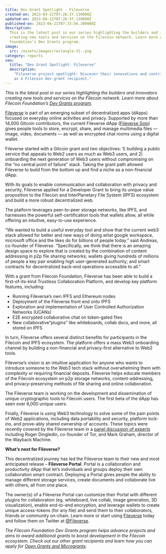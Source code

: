 ```yaml
---
title: Dev Grant Spotlight - Fileverse
created-on: 2023-04-21T07:26:37.139000Z
updated-on: 2023-04-21T07:26:37.139000Z
published-on: 2023-04-21T07:33:56.200000Z
description:
  This is the latest post in our series highlighting the builders and innovators
  creating new tools and services on the Filecoin network. Learn more about Filecoin
  Foundation’s Dev Grants program.
image:
  src: /assets/images/rectangle-31-.png
category: reports
seo:
  title: "Dev Grant Spotlight: Fileverse"
  description:
    "Fileverse project spotlight: Discover their innovations and contributions
    as a Filecoin dev grant recipient."
---
```


_This is the latest post in our series highlighting the builders and innovators creating new tools and services on the Filecoin network. Learn more about Filecoin Foundation’s_ [_Dev Grants program_](https://fil.org/grants/)_._

[Fileverse](https://fileverse.io/) is part of an emerging subset of decentralized apps (dApps) focused on everyday online activities and privacy. Supported by more than 14,000 Gitcoin contributors, the current Fileverse dApp ([Fileverse Solo](https://beta.fileverse.io/)) gives people tools to store, encrypt, share, and manage multimedia files — image, video, documents — as well as encrypted chat rooms using a digital wallet.

Fileverse started with a Gitcoin grant and two objectives: 1) building a public service that appeals to Web2 users as much as Web3 users, and 2) onboarding the next generation of Web3 users without compromising on the “no central point of failure” stack. Taking the grant path allowed Fileverse to build from the bottom up and find a niche as a non-financial dApp.

With its goals to enable communication and collaboration with privacy and security, Fileverse applied for a Developer Grant to bring its unique value proposition to the Filecoin and InterPlanetary File System (IPFS) ecosystem and build a more robust decentralized web.

The platform leverages peer-to-peer storage networks, like IPFS, and harnesses the powerful self-certification tools that wallets allow, all while offering an intuitive, easy-to-use experience.

“We wanted to build a useful everyday tool and show that the current web3 stack allowed for better and new ways of doing what google workspace, microsoft office and the likes do for billions of people today.” said Andreas, co-founder of Fileverse. “Specifically, we think that there is an amazing design space to explore that is created by the combination of content addressing in p2p file sharing networks; wallets giving hundreds of millions of people a key pair enabling high user-generated authority; and smart contracts for decentralized back-end operations accessible to all.”

With a grant from Filecoin Foundation, Fileverse has been able to build a first-of-its-kind Trustless Collaboration Platform, and develop key platform features, including:

- Running Fileverse’s own IPFS and Ethereum nodes
- Deployment of the Fileverse front end onto IPFS
- Exploration and implementation of User Controlled Authorization Networks (UCANs)
- E2E encrypted collaborative chat on token-gated files
- New collaborative”plugins” like whiteboards, collab docs, and more, all stored on IPFS

In turn, Fileverse offers several distinct benefits for participants in the Filecoin and IPFS ecosystem. The platform offers a mass Web3 onboarding channel by building a non-financial and privacy-first alternative to Web2 tools.

Fileverse’s vision is an intuitive application for anyone who wants to introduce someone to the Web3 tech stack without overwhelming them with complexity or requiring financial deposits. Fileverse helps educate members of the Filecoin ecosystem on p2p storage networks, content-addressing, and privacy-preserving methods of file sharing and online collaboration.

The Fileverse team is working on the development and dissemination of unique cryptographic tools to Filecoin users. The first beta of the dApp has seen over 6,000 unique users.

Finally, Fileverse is using Web3 technology to solve some of the pain points of Web2 applications, including data portability and security, platform lock-ins, and prove-ably shared ownership of accounts. These topics were recently covered by the Fileverse team in a [panel discussion of experts](https://www.youtube.com/watch?v=M7odSy7Lf9g) including Roger Dingledin, co-founder of Tor, and Mark Graham, director of the Wayback Machine.

**What’s next for Fileverse?**

This decentralized journey has led the Fileverse team to their new and most anticipated release – **Fileverse Portal**. Portal is a collaboration and productivity dApp that let’s individuals and groups deploy their own collaboration smart contract. Deploying a Portal gives people the ability to manage different storage services, create documents and collaborate live with others, all from one place.

The owner(s) of a Fileverse Portal can customize their Portal with different plugins for collaboration (eg. whiteboard, live collab, image generation, 3D visualization), enable end-to-end encryption, and leverage wallets to create unique access-tokens (for any file) and send them to their collaborators, friends or community on-chain. Learn more or start using [Fileverse](https://fileverse.io/) today and follow them on Twitter at [@Fileverse](https://twitter.com/fileverse).

_The Filecoin Foundation Dev Grants program helps advance projects and aims to award additional grants to boost development in the Filecoin ecosystem. Check out our other grant recipients and learn how you can apply for_ [_Open Grants and Microgrants_](https://fil.org/grants)_._
